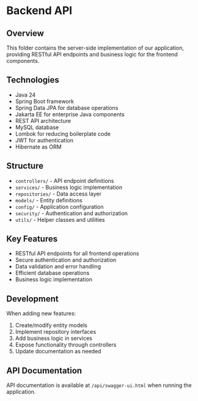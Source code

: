 # Backend API

## Overview

This folder contains the server-side implementation of our application, providing RESTful API endpoints and business
logic for the frontend components.

## Technologies

- Java 24
- Spring Boot framework
- Spring Data JPA for database operations
- Jakarta EE for enterprise Java components
- REST API architecture
- MySQL database
- Lombok for reducing boilerplate code
- JWT for authentication
- Hibernate as ORM

## Structure

- `controllers/` - API endpoint definitions
- `services/` - Business logic implementation
- `repositories/` - Data access layer
- `models/` - Entity definitions
- `config/` - Application configuration
- `security/` - Authentication and authorization
- `utils/` - Helper classes and utilities

## Key Features

- RESTful API endpoints for all frontend operations
- Secure authentication and authorization
- Data validation and error handling
- Efficient database operations
- Business logic implementation

## Development

When adding new features:

1. Create/modify entity models
2. Implement repository interfaces
3. Add business logic in services
4. Expose functionality through controllers
5. Update documentation as needed

## API Documentation

API documentation is available at `/api/swagger-ui.html` when running the application.